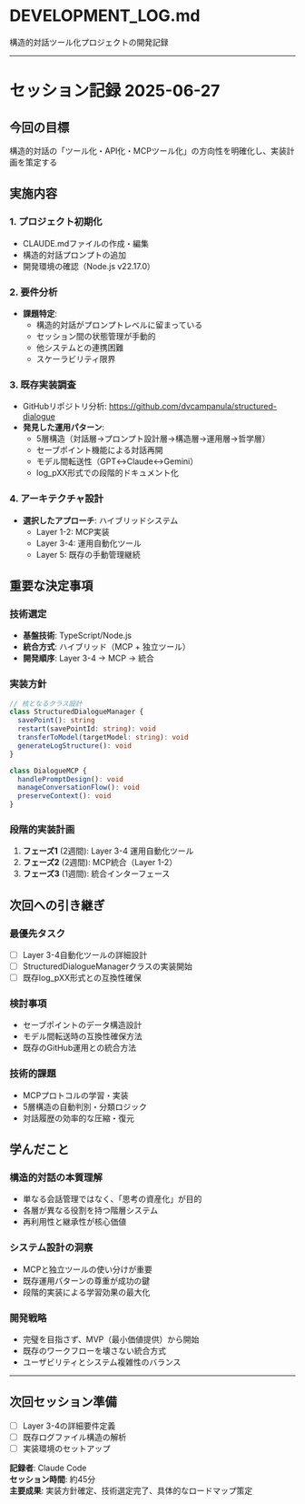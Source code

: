 # DEVELOPMENT_LOG.md

構造的対話ツール化プロジェクトの開発記録

---

# セッション記録 2025-06-27

## 今回の目標
構造的対話の「ツール化・API化・MCPツール化」の方向性を明確化し、実装計画を策定する

## 実施内容

### 1. プロジェクト初期化
- CLAUDE.mdファイルの作成・編集
- 構造的対話プロンプトの追加
- 開発環境の確認（Node.js v22.17.0）

### 2. 要件分析
- **課題特定**: 
  - 構造的対話がプロンプトレベルに留まっている
  - セッション間の状態管理が手動的
  - 他システムとの連携困難
  - スケーラビリティ限界

### 3. 既存実装調査
- GitHubリポジトリ分析: https://github.com/dvcampanula/structured-dialogue
- **発見した運用パターン**:
  - 5層構造（対話層→プロンプト設計層→構造層→運用層→哲学層）
  - セーブポイント機能による対話再開
  - モデル間転送性（GPT↔Claude↔Gemini）
  - log_pXX形式での段階的ドキュメント化

### 4. アーキテクチャ設計
- **選択したアプローチ**: ハイブリッドシステム
  - Layer 1-2: MCP実装
  - Layer 3-4: 運用自動化ツール
  - Layer 5: 既存の手動管理継続

## 重要な決定事項

### 技術選定
- **基盤技術**: TypeScript/Node.js
- **統合方式**: ハイブリッド（MCP + 独立ツール）
- **開発順序**: Layer 3-4 → MCP → 統合

### 実装方針
```typescript
// 核となるクラス設計
class StructuredDialogueManager {
  savePoint(): string
  restart(savePointId: string): void
  transferToModel(targetModel: string): void
  generateLogStructure(): void
}

class DialogueMCP {
  handlePromptDesign(): void
  manageConversationFlow(): void
  preserveContext(): void
}
```

### 段階的実装計画
1. **フェーズ1** (2週間): Layer 3-4 運用自動化ツール
2. **フェーズ2** (2週間): MCP統合（Layer 1-2）
3. **フェーズ3** (1週間): 統合インターフェース

## 次回への引き継ぎ

### 最優先タスク
- [ ] Layer 3-4自動化ツールの詳細設計
- [ ] StructuredDialogueManagerクラスの実装開始
- [ ] 既存log_pXX形式との互換性確保

### 検討事項
- セーブポイントのデータ構造設計
- モデル間転送時の互換性確保方法
- 既存のGitHub運用との統合方法

### 技術的課題
- MCPプロトコルの学習・実装
- 5層構造の自動判別・分類ロジック
- 対話履歴の効率的な圧縮・復元

## 学んだこと

### 構造的対話の本質理解
- 単なる会話管理ではなく、「思考の資産化」が目的
- 各層が異なる役割を持つ階層システム
- 再利用性と継承性が核心価値

### システム設計の洞察
- MCPと独立ツールの使い分けが重要
- 既存運用パターンの尊重が成功の鍵
- 段階的実装による学習効果の最大化

### 開発戦略
- 完璧を目指さず、MVP（最小価値提供）から開始
- 既存のワークフローを壊さない統合方式
- ユーザビリティとシステム複雑性のバランス

---

## 次回セッション準備
- [ ] Layer 3-4の詳細要件定義
- [ ] 既存ログファイル構造の解析
- [ ] 実装環境のセットアップ

**記録者**: Claude Code  
**セッション時間**: 約45分  
**主要成果**: 実装方針確定、技術選定完了、具体的なロードマップ策定